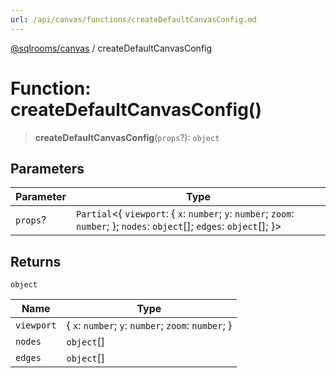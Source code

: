 ```yaml
---
url: /api/canvas/functions/createDefaultCanvasConfig.md
---
```

[@sqlrooms/canvas](../index.md) / createDefaultCanvasConfig

# Function: createDefaultCanvasConfig()

> **createDefaultCanvasConfig**(`props`?): `object`

## Parameters

| Parameter | Type |
| ------ | ------ |
| `props`? | `Partial`<{ `viewport`: { `x`: `number`; `y`: `number`; `zoom`: `number`; }; `nodes`: `object`\[]; `edges`: `object`\[]; }> |

## Returns

`object`

| Name | Type |
| ------ | ------ |
|  `viewport` | { `x`: `number`; `y`: `number`; `zoom`: `number`; } |
|  `nodes` | `object`\[] |
|  `edges` | `object`\[] |
